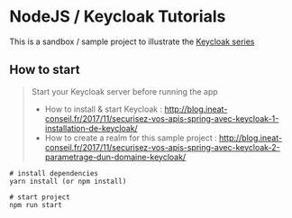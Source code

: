 # NodeJS / Keycloak Tutorials

This is a sandbox / sample project to illustrate the
[Keycloak series](http://blog.ineat-conseil.fr/2019/09/creer-une-api-node-js-et-la-securiser-avec-keycloak/)

## How to start

> Start your Keycloak server before running the app
>
> - How to install & start Keycloak : http://blog.ineat-conseil.fr/2017/11/securisez-vos-apis-spring-avec-keycloak-1-installation-de-keycloak/
> - How to create a realm for this sample project : http://blog.ineat-conseil.fr/2017/11/securisez-vos-apis-spring-avec-keycloak-2-parametrage-dun-domaine-keycloak/

```shell
# install dependencies
yarn install (or npm install)

# start project
npm run start
```
